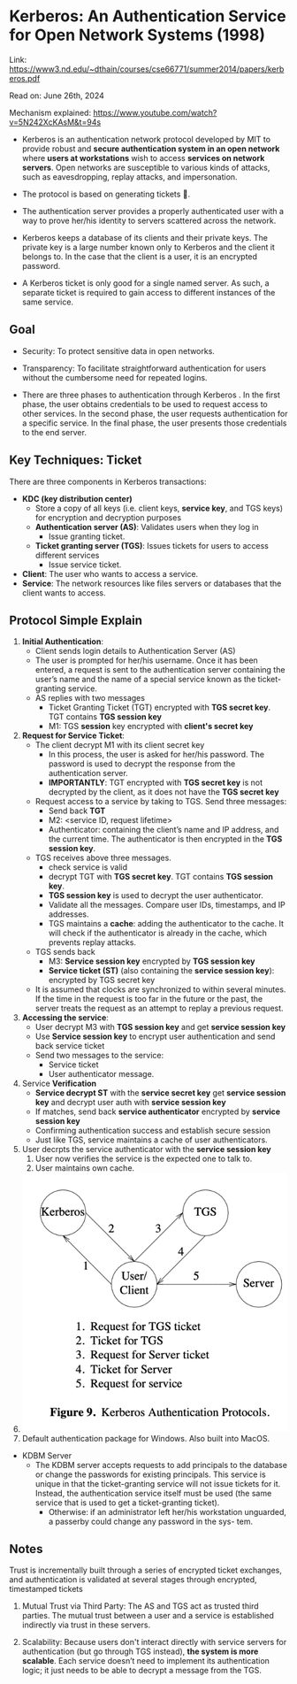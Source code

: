 # Kerberos: An Authentication Service for Open Network Systems (1998) 

Link: https://www3.nd.edu/~dthain/courses/cse66771/summer2014/papers/kerberos.pdf

Read on: June 26th, 2024

Mechanism explained: https://www.youtube.com/watch?v=5N242XcKAsM&t=94s

- Kerberos is an authentication network protocol developed by MIT to provide robust and **secure authentication system in an open network** where **users at workstations** wish to access **services on network servers**. Open networks are susceptible to various kinds of attacks, such as eavesdropping, replay attacks, and impersonation. 

- The protocol is based on generating tickets 🎫.

- The authentication server provides a properly authenticated user with a way to prove her/his identity to servers scattered across the network.


- Kerberos keeps a database of its clients and their private keys. The private key is a large number known only to Kerberos and the client it belongs to. In the case that the client is a user, it is an encrypted password.

- A Kerberos ticket is only good for a single named server. As such, a separate ticket is required to gain access to different instances of the same service.

## Goal
* Security: To protect sensitive data in open networks.
* Transparency: To facilitate straightforward authentication for users without the cumbersome need for repeated logins.

* There are three phases to authentication through Kerberos . In the first phase, the user obtains credentials to be used to request access to other services. In the second phase, the user requests authentication for a specific service. In the final phase, the user presents those credentials to the end server.

## Key Techniques: Ticket  
There are three components in Kerberos transactions: 
* **KDC (key distribution center)**
  *  Store a copy of all keys (i.e. client keys, **service key**, and TGS keys) for encryption and decryption purposes
  *  **Authentication server (AS)**: Validates users when they log in
     *  Issue granting ticket.  
  *  **Ticket granting server (TGS)**: Issues tickets for users to access different services
     *  Issue service ticket. 
* **Client**: The user who wants to access a service.
* **Service**: The network resources like files servers or databases that the client wants to access.
 
## Protocol Simple Explain 
1. **Initial Authentication**:
    * Client sends login details to Authentication Server (AS)
    * The user is prompted for her/his username. Once it has been entered, a request is sent to the authentication server containing the user’s name and the name of a special service known as the ticket-granting service.
    * AS replies with two messages
       * Ticket Granting Ticket (TGT) encrypted with **TGS secret key**. TGT contains **TGS session key**
       * M1: TGS **session** key encrypted with **client's secret key**
2. **Request for Service Ticket**:
    * The client decrypt M1 with its client secret key
      * In this process, the user is asked for her/his password. The password is used to decrypt the response from the authentication server. 
      * **IMPORTANTLY**: TGT encrypted with **TGS secret key** is not decrypted by the client, as it does not have the **TGS secret key**
    * Request access to a service by taking to TGS. Send three messages: 
        * Send back **TGT**
        * M2: <service ID, request lifetime>
        * Authenticator: containing the client’s name and IP address, and the current time. The authenticator is then encrypted in the **TGS session key**.
    * TGS receives above three messages.
        * check service is valid
        * decrypt TGT with **TGS secret key**. TGT contains **TGS session key**. 
        * **TGS session key** is used to decrypt the user authenticator.
        * Validate all the messages. Compare user IDs, timestamps, and IP addresses. 
        * TGS maintains a **cache**: adding the authenticator to the cache. It will check if the authenticator is already in the cache, which prevents replay attacks. 
    * TGS sends back
        * M3: **Service session key** encrypted by **TGS session key**
        * **Service ticket (ST)** (also containing the **service session key**): encrypted by TGS secret key
    * It is assumed that clocks are synchronized to within several minutes. If the time in the request is too far in the future or the past, the server treats the request as an attempt to replay a previous request.
3. **Accessing the service**:
    * User decrypt M3 with **TGS session key** and get **service session key**
    * Use **Service session key** to encrypt user authentication and send back service ticket
    * Send two messages to the service:
      * Service ticket
      * User authenticator message. 
4. Service **Verification**
    * **Service decrypt ST** with the **service secret key** get **service session key** and decrypt user auth with **service session key**
    * If matches, send back **service authenticator** encrypted by **service session key**
    * Confirming authentication success and establish secure session
    * Just like TGS, service maintains a cache of user authenticators. 
5. User decrpts the service authenticator with the **service session key**
   1. User now verifies the service is the expected one to talk to. 
   2. User maintains own cache. 
6. ![keberos](images/56-kerberos/keberos-auth-protocol.png)
7. Default authentication package for Windows. Also built into MacOS. 

* KDBM Server
  *  The KDBM server accepts requests to add principals to the database or change the passwords for existing principals. This service is unique in that the ticket-granting service will not issue tickets for it. Instead, the authentication service itself must be used (the same service that is used to get a ticket-granting ticket).
     *  Otherwise: if an administrator left her/his workstation unguarded, a passerby could change any password in the sys- tem.

## Notes 
Trust is incrementally built through a series of encrypted ticket exchanges, and authentication is validated at several stages through encrypted, timestamped tickets

1. Mutual Trust via Third Party: The AS and TGS act as trusted third parties. The mutual trust between a user and a service is established indirectly via trust in these servers.

2. Scalability: Because users don't interact directly with service servers for authentication (but go through TGS instead), **the system is more scalable**. Each service doesn’t need to implement its authentication logic; it just needs to be able to decrypt a message from the TGS.
